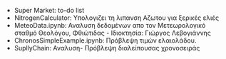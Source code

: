 * Super Market: to-do list
* NitrogenCalculator: Υπολογιζει τη λιπανση Αζωτου για ξερικές ελιές
* MeteoData.ipynb: Αναλυση δεδομένων απο τον Μετεωρολογικό σταθμό Θεολόγου, Φθιώτιδας - Ιδιοκτησία: Γιώργος Λεβογιάννης
* ChronosSimpleExample.ipynb: Πρόβλεψη τιμών ελαιολάδου.
* SupllyChain: Αναλυση- Πρόβλεψη διαλείπουσας χρονοσειράς
